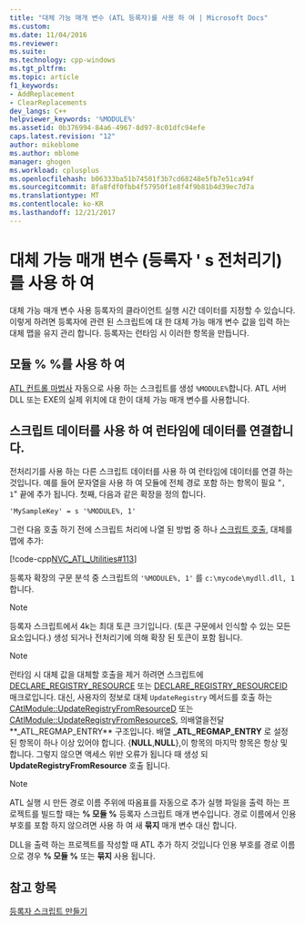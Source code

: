 ```yaml
---
title: "대체 가능 매개 변수 (ATL 등록자)를 사용 하 여 | Microsoft Docs"
ms.custom: 
ms.date: 11/04/2016
ms.reviewer: 
ms.suite: 
ms.technology: cpp-windows
ms.tgt_pltfrm: 
ms.topic: article
f1_keywords:
- AddReplacement
- ClearReplacements
dev_langs: C++
helpviewer_keywords: '%MODULE%'
ms.assetid: 0b376994-84a6-4967-8d97-8c01dfc94efe
caps.latest.revision: "12"
author: mikeblome
ms.author: mblome
manager: ghogen
ms.workload: cplusplus
ms.openlocfilehash: b06333ba51b74501f3b7cd68248e5fb7e51ca94f
ms.sourcegitcommit: 8fa8fdf0fbb4f57950f1e8f4f9b81b4d39ec7d7a
ms.translationtype: MT
ms.contentlocale: ko-KR
ms.lasthandoff: 12/21/2017
---
```

# <a name="using-replaceable-parameters-the-registrar39s-preprocessor"></a>대체 가능 매개 변수 (등록자 &#39; s 전처리기)를 사용 하 여
대체 가능 매개 변수 사용 등록자의 클라이언트 실행 시간 데이터를 지정할 수 있습니다. 이렇게 하려면 등록자에 관련 된 스크립트에 대 한 대체 가능 매개 변수 값을 입력 하는 대체 맵을 유지 관리 합니다. 등록자는 런타임 시 이러한 항목을 만듭니다.  
  
##  <a name="_atl_using_.25.module.25"></a>모듈 % %를 사용 하 여  
 [ATL 컨트롤 마법사](../atl/reference/atl-control-wizard.md) 자동으로 사용 하는 스크립트를 생성 `%MODULE%`합니다. ATL 서버 DLL 또는 EXE의 실제 위치에 대 한이 대체 가능 매개 변수를 사용합니다.  
  
## <a name="concatenating-run-time-data-with-script-data"></a>스크립트 데이터를 사용 하 여 런타임에 데이터를 연결합니다.  
 전처리기를 사용 하는 다른 스크립트 데이터를 사용 하 여 런타임에 데이터를 연결 하는 것입니다. 예를 들어 문자열을 사용 하 여 모듈에 전체 경로 포함 하는 항목이 필요 "`, 1`" 끝에 추가 됩니다. 첫째, 다음과 같은 확장을 정의 합니다.  
  
```  
'MySampleKey' = s '%MODULE%, 1'  
```  
  
 그런 다음 호출 하기 전에 스크립트 처리에 나열 된 방법 중 하나 [스크립트 호출](../atl/invoking-scripts.md), 대체를 맵에 추가:  
  
 [!code-cpp[NVC_ATL_Utilities#113](../atl/codesnippet/cpp/using-replaceable-parameters-the-registrar-s-preprocessor_1.cpp)]  
  
 등록자 확장의 구문 분석 중 스크립트의 `'%MODULE%, 1'` 를 `c:\mycode\mydll.dll, 1`합니다.  
  
> [!NOTE]
>  등록자 스크립트에서 4k는 최대 토큰 크기입니다. (토큰 구문에서 인식할 수 있는 모든 요소입니다.) 생성 되거나 전처리기에 의해 확장 된 토큰이 포함 됩니다.  
  
> [!NOTE]
>  런타임 시 대체 값을 대체할 호출을 제거 하려면 스크립트에 [DECLARE_REGISTRY_RESOURCE](../atl/reference/registry-macros.md#declare_registry_resource) 또는 [DECLARE_REGISTRY_RESOURCEID](../atl/reference/registry-macros.md#declare_registry_resourceid) 매크로입니다. 대신, 사용자의 정보로 대체 `UpdateRegistry` 메서드를 호출 하는 [CAtlModule::UpdateRegistryFromResourceD](../atl/reference/catlmodule-class.md#updateregistryfromresourced) 또는 [CAtlModule::UpdateRegistryFromResourceS](../atl/reference/catlmodule-class.md#updateregistryfromresources), 의배열을전달**_ATL_REGMAP_ENTRY** 구조입니다. 배열 **_ATL_REGMAP_ENTRY** 로 설정 된 항목이 하나 이상 있어야 합니다. {**NULL**,**NULL**},이 항목의 마지막 항목은 항상 및 합니다. 그렇지 않으면 액세스 위반 오류가 됩니다 때 생성 되 **UpdateRegistryFromResource** 호출 됩니다.  
  
> [!NOTE]
>  ATL 실행 시 만든 경로 이름 주위에 따옴표를 자동으로 추가 실행 파일을 출력 하는 프로젝트를 빌드할 때는 **% 모듈 %** 등록자 스크립트 매개 변수입니다. 경로 이름에서 인용 부호를 포함 하지 않으려면 사용 하 여 새 **묶지** 매개 변수 대신 합니다.  
>   
>  DLL을 출력 하는 프로젝트를 작성할 때 ATL 추가 하지 것입니다 인용 부호를 경로 이름으로 경우 **% 모듈 %** 또는 **묶지** 사용 됩니다.  
  
## <a name="see-also"></a>참고 항목  
 [등록자 스크립트 만들기](../atl/creating-registrar-scripts.md)

